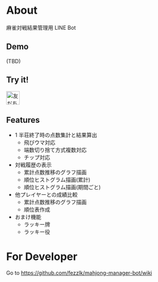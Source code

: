 # About

麻雀対戦結果管理用 LINE Bot

## Demo

(TBD)

## Try it!

<a href="https://lin.ee/JzAiLbG"><img src="https://scdn.line-apps.com/n/line_add_friends/btn/ja.png" alt="友だち追加" height="36" border="0"></a>

## Features

- 1 半荘終了時の点数集計と結果算出
  - 飛びウマ対応
  - 端数切り捨て方式複数対応
  - チップ対応
- 対戦履歴の表示
  - 累計点数推移のグラフ描画
  - 順位ヒストグラム描画(累計)
  - 順位ヒストグラム描画(期間ごと)
- 他プレイヤーとの成績比較
  - 累計点数推移のグラフ描画
  - 順位表作成
- おまけ機能
  - ラッキー牌
  - ラッキー役

# For Developer

Go to https://github.com/fezzlk/mahjong-manager-bot/wiki
